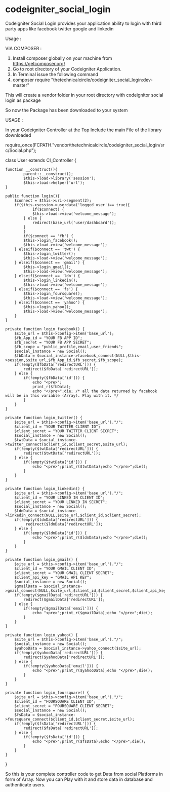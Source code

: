 # codeigniter_social_login
Codeigniter Social Login provides your application ability to login with third party apps like facebook twitter google and linkedin

Usage :

VIA COMPOSER :

1. Install composer globally on your machine from https://getcomposer.org/
2. Go to root directory of your Codeigniter Application.
3. In Terminal issue the following command 
4. composer require "thetechnicalcircle/codeigniter_social_login:dev-master"

This will create a vendor folder in your root directory with codeignitor social login as package

So now the Package has been downloaded to your system

USAGE :

In your Codeigniter Controller at the Top Include the main File of the library downloaded

require_once(FCPATH."vendor/thetechnicalcircle/codeigniter_social_login/src/Social.php");

class User extends CI_Controller {

	function __construct(){
    		parent::__construct();
    		$this->load->library('session');
    		$this->load->helper('url');
  	}
  
	public function login(){	
		$connect = $this->uri->segment(2);
		if($this->session->userdata('logged_user')== true){
      			if($connect) {
				$this->load->view('welcome_message');
			} else {
				redirect(base_url('user/dashboard'));
			}       
    		}
    		if($connect == 'fb') {
			$this->login_facebook();
			$this->load->view('welcome_message');
		} elseif($connect == 'twt') {
			$this->login_twitter();
			$this->load->view('welcome_message');
		} elseif($connect == 'gmail') {
			$this->login_gmail();
			$this->load->view('welcome_message');
		} elseif($connect == 'ldn') {
			$this->login_linkedin();
			$this->load->view('welcome_message');
		} elseif($connect == 'fs') {
			$this->login_foursquare();
			$this->load->view('welcome_message');
		} elseif($connect == 'yahoo') {
			$this->login_yahoo();
			$this->load->view('welcome_message');
		}
	}
	
	private function login_facebook() {
		$site_url = $this->config->item('base_url');
		$fb_App_id = "YOUR FB APP ID";
		$fb_secret = "YOUR FB APP SECRET";
		$fb_scope = "public_profile,email,user_friends";
		$social_instance = new Social();
		$fbData = $social_instance->facebook_connect(NULL,$this->session,$site_url,$fb_App_id,$fb_secret,$fb_scope);
		if(!empty($fbData['redirectURL'])) {
			redirect($fbData['redirectURL']);
		} else {
			if(!empty($fbData['id'])) {
				echo "<pre>";
				print_r($fbData);
				echo "</pre>";die; /* all the data returned by facebook will be in this variable (Array). Play with it. */
			}
		}
	}
	
	private function login_twitter() {
  		$site_url = $this->config->item('base_url')."/";
  		$client_id = "YOUR TWITTER CLIENT ID";
  		$client_secret = "YOUR TWITTER CLIENT SECRET";
  		$social_instance = new Social();
  		$twtData = $social_instance->twitter_connect($client_id,$client_secret,$site_url);
  		if(!empty($twtData['redirectURL'])) {
  			redirect($twtData['redirectURL']);
  	  	} else {
  			if(!empty($twtData['id'])) {
  				echo "<pre>";print_r($twtData);echo "</pre>";die();
  			}
  		}
  	}
  
  	private function login_linkedin() {
		$site_url = $this->config->item('base_url')."/";
		$client_id = "YOUR LINKED IN CLIENT ID";
		$client_secret = "YOUR LINKED IN SECRET";
		$social_instance = new Social();
		$ldnData = $social_instance->linkedin_connect(NULL,$site_url,$client_id,$client_secret);
		if(!empty($ldnData['redirectURL'])) {
			 redirect($ldnData['redirectURL']);
		} else {
			if(!empty($ldnData['id'])) {
				echo "<pre>";print_r($ldnData);echo "</pre>";die();
		  	}
		}
	}
  
  	private function login_gmail() {
		$site_url = $this->config->item('base_url')."/";
		$client_id = "YOUR GMAIL CLIENT ID";
		$client_secret = "YOUR GMAIL CLIENT SECRET";
		$client_api_key = "GMAIL API KEY";
		$social_instance = new Social();
		$gmailData = $social_instance->gmail_connect(NULL,$site_url,$client_id,$client_secret,$client_api_key);
		if(!empty($gmailData['redirectURL'])) {
			redirect($gmailData['redirectURL']);
		} else {
			if(!empty($gmailData['email'])) {
				echo "<pre>";print_r($gmailData);echo "</pre>";die();
			}
		}
	}
	
	private function login_yahoo() {
  		$site_url = $this->config->item('base_url')."/";
  		$social_instance = new Social();
  		$yahooData = $social_instance->yahoo_connect($site_url);
  		if(!empty($yahooData['redirectURL'])) {
  			redirect($yahooData['redirectURL']);
  		} else {
  			if(!empty($yahooData['email'])) {
  				echo "<pre>";print_r($yahooData);echo "</pre>";die();
  			}
  		}
  	}
  
  	private function login_foursquare() {
  		$site_url = $this->config->item('base_url')."/";
  		$client_id = "FOURSQUARE CLIENT ID";	
  		$client_secret = "FOURSQUARE CLIENT SECRET";
  		$social_instance = new Social();
  		$fsData = $social_instance->foursquare_connect($client_id,$client_secret,$site_url);
  		if(!empty($fsData['redirectURL'])) {
  			redirect($fsData['redirectURL']);
  		} else {
  			if(!empty($fsData['id'])) {
  				echo "<pre>";print_r($fsData);echo "</pre>";die();
  			}
  		}
  	}
}


So this is your complete controller code to get Data from social Platforms in form of Array. Now you can Play with it and store data in database and authenticate users.
